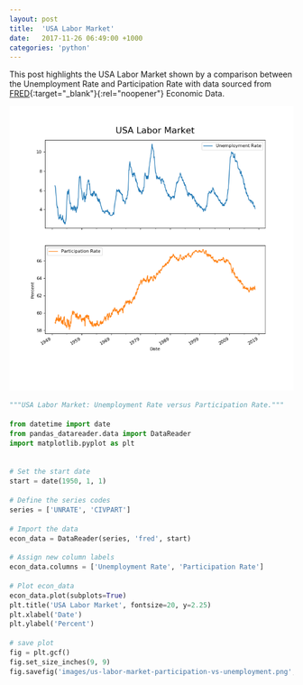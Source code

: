 ```yaml
---
layout: post
title:  'USA Labor Market'
date:   2017-11-26 06:49:00 +1000
categories: 'python'
---
```


This post highlights the USA Labor Market shown by a comparison between the Unemployment Rate and Participation Rate
 with data sourced from [FRED](https://fred.stlouisfed.org/){:target="_blank"}{:rel="noopener"} Economic Data.

![USA Labor Market](/images/us-labor-market-participation-vs-unemployment.png)

```python
"""USA Labor Market: Unemployment Rate versus Participation Rate."""

from datetime import date
from pandas_datareader.data import DataReader
import matplotlib.pyplot as plt


# Set the start date
start = date(1950, 1, 1)

# Define the series codes
series = ['UNRATE', 'CIVPART']

# Import the data
econ_data = DataReader(series, 'fred', start)

# Assign new column labels
econ_data.columns = ['Unemployment Rate', 'Participation Rate']

# Plot econ_data
econ_data.plot(subplots=True)
plt.title('USA Labor Market', fontsize=20, y=2.25)
plt.xlabel('Date')
plt.ylabel('Percent')

# save plot
fig = plt.gcf()
fig.set_size_inches(9, 9)
fig.savefig('images/us-labor-market-participation-vs-unemployment.png', dpi=80)

```
